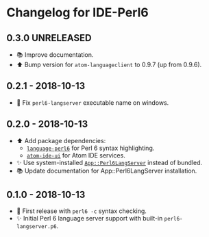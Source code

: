 # Changelog for IDE-Perl6

## 0.3.0 **UNRELEASED**
  - :books: Improve documentation.
  - :arrow_up: Bump version for `atom-languageclient` to 0.9.7 (up from 0.9.6).

## 0.2.1 - 2018-10-13
- :bug: Fix `perl6-langserver` executable name on windows.

## 0.2.0 - 2018-10-13
- :arrow_up: Add package dependencies:
  - [`language-perl6`](https://atom.io/packages/language-perl6) for Perl 6
    syntax highlighting.
  - [`atom-ide-ui`](https://atom.io/packages/atom-ide-ui) for Atom IDE services.
- :sparkles: Use system-installed  [`App::Perl6LangServer`](
  https://modules.perl6.org/dist/App::Perl6LangServer:cpan:AZAWAWI) instead of
  bundled.
- :books: Update documentation for App::Perl6LangServer installation.

## 0.1.0 - 2018-10-13
- :tada: First release with `perl6 -c` syntax checking.
- :sparkles: Initial Perl 6 language server support with built-in
  `perl6-langserver.p6`.
